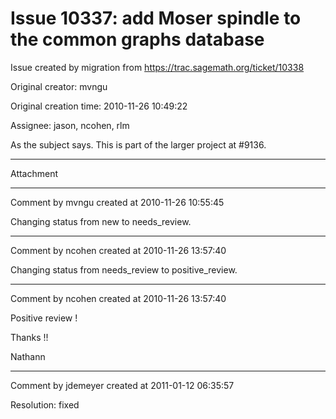 # Issue 10337: add Moser spindle to the common graphs database

Issue created by migration from https://trac.sagemath.org/ticket/10338

Original creator: mvngu

Original creation time: 2010-11-26 10:49:22

Assignee: jason, ncohen, rlm

As the subject says. This is part of the larger project at #9136.


---

Attachment


---

Comment by mvngu created at 2010-11-26 10:55:45

Changing status from new to needs_review.


---

Comment by ncohen created at 2010-11-26 13:57:40

Changing status from needs_review to positive_review.


---

Comment by ncohen created at 2010-11-26 13:57:40

Positive review !

Thanks !!

Nathann


---

Comment by jdemeyer created at 2011-01-12 06:35:57

Resolution: fixed
